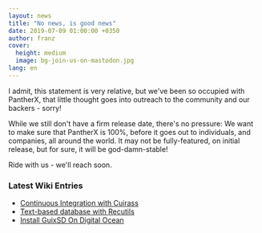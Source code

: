 ```yaml
---
layout: news
title: "No news, is good news"
date: 2019-07-09 01:00:00 +0350
author: franz
cover:
  height: medium
  image: bg-join-us-on-mastodon.jpg
lang: en
---
```


I admit, this statement is very relative, but we've been so occupied with PantherX, that little thought goes into outreach to the community and our backers - sorry!

While we still don't have a firm release date, there's no pressure: We want to make sure that PantherX is 100%, before it goes out to individuals, and companies, all around the world. It may not be fully-featured, on initial release, but for sure, it will be god-damn-stable!

Ride with us - we'll reach soon.

### Latest Wiki Entries

- [Continuous Integration with Cuirass](https://wiki.pantherx.org/Continuous-Integration/)
- [Text-based database with Recutils](https://wiki.pantherx.org/recutils/)
- [Install GuixSD On Digital Ocean](https://wiki.pantherx.org/Installation-digital-ocean/)
